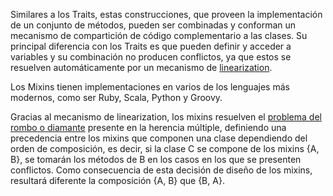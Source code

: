 Similares a los Traits, estas construcciones, que proveen la implementación de un conjunto de métodos, pueden ser combinadas y conforman un mecanismo de compartición de código complementario a las clases. Su principal diferencia con los Traits es que pueden definir y acceder a variables y su combinación no producen conflictos, ya que estos se resuelven automáticamente por un mecanismo de [linearization](flattening-vs-linearization.md).

Los Mixins tienen implementaciones en varios de los lenguajes más modernos, como ser Ruby, Scala, Python y Groovy.

Gracias al mecanismo de linearization, los mixins resuelven el [problema del rombo o diamante](http://en.wikipedia.org/wiki/Multiple_inheritance#The_diamond_problem) presente en la herencia múltiple, definiendo una precedencia entre los mixins que componen una clase dependiendo del orden de composición, es decir, si la clase C se compone de los mixins {A, B}, se tomarán los métodos de B en los casos en los que se presenten conflictos. Como consecuencia de esta decisión de diseño de los mixins, resultará diferente la composición {A, B} que {B, A}.

